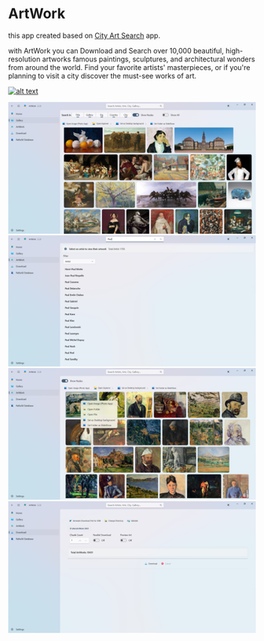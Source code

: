 # ArtWork
this app created based on [City Art Search](https://www.microsoft.com/en-us/p/city-art-search/9wzdncrdtbtp#activetab=pivot:overviewtab) app.

with ArtWork you can Download and Search over 10,000 beautiful, high-resolution artworks famous paintings, sculptures, and architectural wonders from around the world. Find your favorite artists' masterpieces, or if you're planning to visit a city discover the must-see works of art.

[<img src="https://user-images.githubusercontent.com/9213496/276221954-743f7ac6-8287-4edb-bec1-80a62462fc73.png" alt="alt text">](https://apps.microsoft.com/detail/artworks/9N5L51XTRJ19?hl=en-us&gl=PL)

![ArtWork](ScreenShot/1.png)
![ArtWork](ScreenShot/2.png)
![ArtWork](ScreenShot/3.png)
![ArtWork](ScreenShot/4.png)
